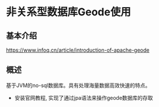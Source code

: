 # 非关系型数据库Geode使用

## 基本介绍
https://www.infoq.cn/article/introduction-of-apache-geode

## 概述
基于JVM的no-sql数据库。具有处理海量数据高效快速的特点。

* 安装官网教程, 实现了通过jpa语法来操作geode数据库的存取
